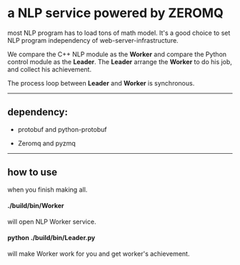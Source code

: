 # a NLP service powered by ZEROMQ

most NLP program has to load tons of math model. It's a good choice to set NLP program independency of web-server-infrastructure.

We compare the C++ NLP module as the **Worker** and compare the Python control module as the **Leader**. The **Leader** arrange the **Worker** to do his job, and collect his achievement.

The process loop between **Leader** and **Worker** is synchronous.


-----------

## dependency:

* protobuf and python-protobuf

* Zeromq and pyzmq

-----------

## how to use

when you finish making all.

#### ./build/bin/Worker

will open NLP Worker service.

#### python ./build/bin/Leader.py

will make Worker work for you and get worker's achievement.
